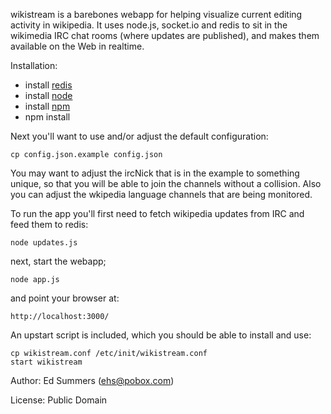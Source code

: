 wikistream is a barebones webapp for helping visualize current editing
activity in wikipedia. It uses node.js, socket.io and redis to sit in the
wikimedia IRC chat rooms (where updates are published), and makes them available
on the Web in realtime.

Installation:

* install [redis](http://redis.io)
* install [node](http://node.io)
* install [npm](http://npmjs.org/)
* npm install

Next you'll want to use and/or adjust the default configuration:

    cp config.json.example config.json

You may want to adjust the ircNick that is in the example to something unique,
so that you will be able to join the channels without a collision. Also you 
can adjust the wkipedia language channels that are being monitored.

To run the app you'll first need to fetch wikipedia updates from IRC and 
feed them to redis:

    node updates.js

next, start the webapp;

    node app.js

and point your browser at:

    http://localhost:3000/

An upstart script is included, which you should be able to install and use:

    cp wikistream.conf /etc/init/wikistream.conf
    start wikistream

Author: Ed Summers (ehs@pobox.com)

License: Public Domain
